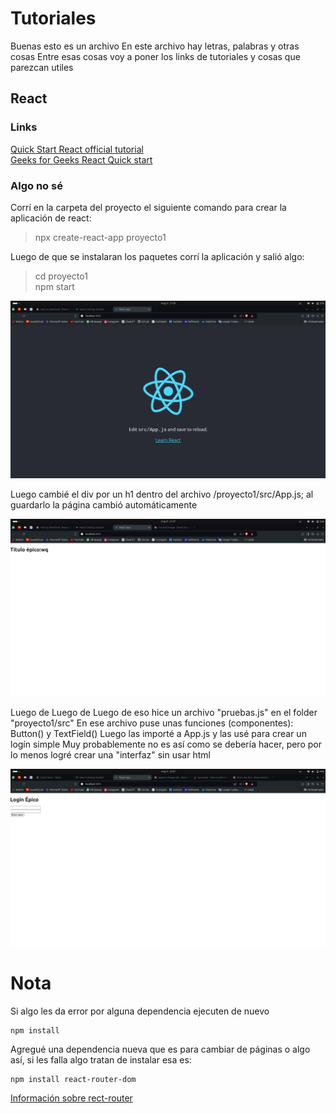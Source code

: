# Tutoriales

Buenas esto es un archivo 
En este archivo hay letras, palabras y otras cosas 
Entre esas cosas voy a poner los links de tutoriales y cosas que parezcan utiles


## React 

### Links

[Quick Start React official tutorial](https://react.dev/learn) \
[Geeks for Geeks React Quick start](https://www.w3schools.com/react/react_getstarted.asp)

### Algo no sé

Corrí en la carpeta del proyecto el siguiente comando para crear la aplicación de react:

> npx create-react-app proyecto1

Luego de que se instalaran los paquetes corrí la aplicación y salió algo:

> cd proyecto1 \
> npm start 

![PrimeraCorrida](Imagenes/primeraCorrida.png)

Luego cambié el div por un h1 dentro del archivo /proyecto1/src/App.js; al guardarlo la página cambió automáticamente

![SegundaCorrida](Imagenes/segundaCorrida.png)

Luego de Luego de Luego de eso hice un archivo "pruebas.js" en el folder "proyecto1/src" 
En ese archivo puse unas funciones (componentes): Button() y TextField()
Luego las importé a App.js y las usé para crear un logín simple
Muy probablemente no es así como se debería hacer, pero por lo menos logré crear una "interfaz" sin usar html

![TerceraCorrida](Imagenes/terceraCorrida.png)

# Nota
Si algo les da error por alguna dependencia ejecuten de nuevo 
~~~
npm install
~~~
Agregué una dependencia nueva que es para cambiar de páginas o algo así, si les falla algo tratan de instalar esa es:
~~~
npm install react-router-dom
~~~
[Información sobre rect-router](https://reactrouter.com/en/main/components/link)
